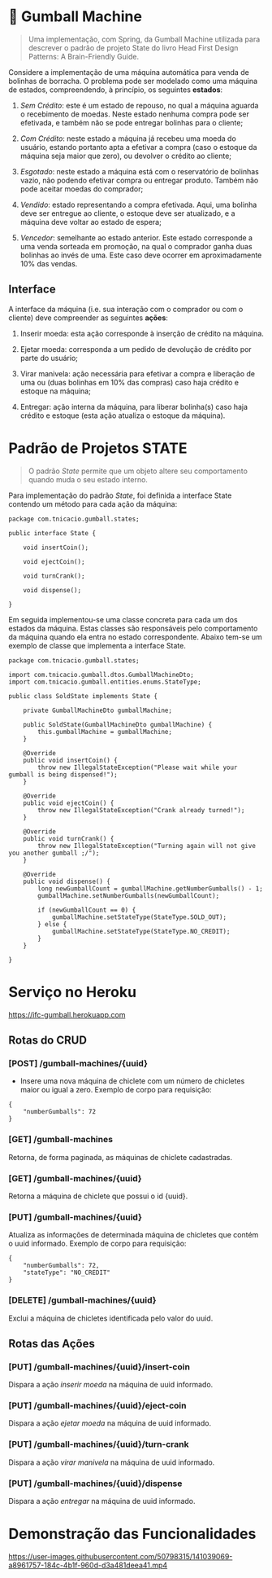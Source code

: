 # :candy: Gumball Machine

> Uma implementação, com Spring, da Gumball Machine utilizada para descrever o padrão de projeto State do livro Head First Design Patterns: A Brain-Friendly Guide.

Considere a implementação de uma máquina automática
para venda de bolinhas de borracha. O problema pode ser modelado como uma
máquina de estados, compreendendo, à princípio, os seguintes **estados**:

1. *Sem Crédito*: este é um estado de repouso, no qual a máquina aguarda o
recebimento de moedas. Neste estado nenhuma compra pode ser efetivada, e
também não se pode entregar bolinhas para o cliente;

2. *Com Crédito*: neste estado a máquina já recebeu uma moeda do usuário, estando 
portanto apta a efetivar a compra (caso o estoque da máquina seja maior que zero), 
ou devolver o crédito ao cliente;

3. *Esgotado*: neste estado a máquina está com o reservatório de bolinhas vazio,
não podendo efetivar compra ou entregar produto. Também não pode aceitar
moedas do comprador;

4. *Vendido*: estado representando a compra efetivada. Aqui, uma bolinha deve
ser entregue ao cliente, o estoque deve ser atualizado, e a máquina deve voltar
ao estado de espera;

5. *Vencedor*: semelhante ao estado anterior. Este estado corresponde a uma
venda sorteada em promoção, na qual o comprador ganha duas bolinhas ao
invés de uma. Este caso deve ocorrer em aproximadamente 10% das vendas.

## Interface
A interface da máquina (i.e. sua interação com o comprador ou com o cliente)
deve compreender as seguintes **ações**:

1. Inserir moeda: esta ação corresponde à inserção de crédito na máquina.

2. Ejetar moeda: corresponda a um pedido de devolução de crédito por parte do usuário;

3. Virar manivela: ação necessária para efetivar a compra e liberação de uma ou
(duas bolinhas em 10% das compras) caso haja crédito e estoque na máquina;

4. Entregar: ação interna da máquina, para liberar bolinha(s) caso haja crédito
e estoque (esta ação atualiza o estoque da máquina).

# Padrão de Projetos STATE

> O padrão *State* permite que um objeto altere seu comportamento quando muda o seu estado interno. 

Para implementação do padrão *State*, foi definida a interface State contendo um método para cada ação da máquina:

```
package com.tnicacio.gumball.states;

public interface State {

    void insertCoin();

    void ejectCoin();

    void turnCrank();

    void dispense();

}

```

Em seguida implementou-se uma classe concreta para cada um dos estados da máquina. Estas classes são responsáveis pelo comportamento
da máquina quando ela entra no estado correspondente. Abaixo tem-se um exemplo de classe que implementa a interface State.

```
package com.tnicacio.gumball.states;

import com.tnicacio.gumball.dtos.GumballMachineDto;
import com.tnicacio.gumball.entities.enums.StateType;

public class SoldState implements State {

    private GumballMachineDto gumballMachine;

    public SoldState(GumballMachineDto gumballMachine) {
        this.gumballMachine = gumballMachine;
    }

    @Override
    public void insertCoin() {
        throw new IllegalStateException("Please wait while your gumball is being dispensed!");
    }

    @Override
    public void ejectCoin() {
        throw new IllegalStateException("Crank already turned!");
    }

    @Override
    public void turnCrank() {
        throw new IllegalStateException("Turning again will not give you another gumball ;/");
    }

    @Override
    public void dispense() {
        long newGumballCount = gumballMachine.getNumberGumballs() - 1;
        gumballMachine.setNumberGumballs(newGumballCount);

        if (newGumballCount == 0) {
            gumballMachine.setStateType(StateType.SOLD_OUT);
        } else {
            gumballMachine.setStateType(StateType.NO_CREDIT);
        }
    }

}
```

# Serviço no Heroku
https://ifc-gumball.herokuapp.com

## Rotas do CRUD

### **[POST]** /gumball-machines/{uuid}
- Insere uma nova máquina de chiclete com um número de chicletes maior ou igual a zero. Exemplo de corpo para requisição:
```
{
    "numberGumballs": 72
}
```

### **[GET]** /gumball-machines
Retorna, de forma paginada, as máquinas de chiclete cadastradas.

### **[GET]** /gumball-machines/{uuid}
Retorna a máquina de chiclete que possui o id {uuid}. 

### **[PUT]** /gumball-machines/{uuid}
Atualiza as informações de determinada máquina de chicletes que contém o uuid informado. Exemplo de corpo para requisição:
```
{
    "numberGumballs": 72,
    "stateType": "NO_CREDIT"
}
```

### **[DELETE]** /gumball-machines/{uuid}
Exclui a máquina de chicletes identificada pelo valor do uuid.

## Rotas das Ações

### **[PUT]** /gumball-machines/{uuid}/insert-coin
Dispara a ação *inserir moeda* na máquina de uuid informado.

### **[PUT]** /gumball-machines/{uuid}/eject-coin
Dispara a ação *ejetar moeda* na máquina de uuid informado.

### **[PUT]** /gumball-machines/{uuid}/turn-crank
Dispara a ação *virar manivela* na máquina de uuid informado.

### **[PUT]** /gumball-machines/{uuid}/dispense
Dispara a ação *entregar* na máquina de uuid informado.


# Demonstração das Funcionalidades
https://user-images.githubusercontent.com/50798315/141039069-a8961757-184c-4b1f-960d-d3a481deea41.mp4


